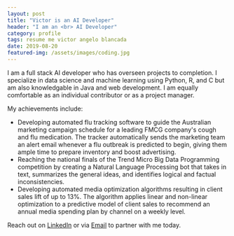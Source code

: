 ```yaml
---
layout: post
title: "Victor is an AI Developer"
header: "I am an <br> AI Developer" 
category: profile
tags: resume me victor angelo blancada
date: 2019-08-20
featured-img: /assets/images/coding.jpg
---
```


I am a full stack AI developer who has overseen projects to completion. I specialize in data science and machine learning using Python, R, and C but am also knowledgable in Java and web development. I am equally comfortable as an individual contributor or as a project manager.

My achievements include:

- Developing automated flu tracking software to guide the Australian marketing campaign schedule for a leading FMCG company's cough and flu medication. The tracker automatically sends the marketing team an alert email whenever a flu outbreak is predicted to begin, giving them ample time to prepare inventory and boost advertising.
- Reaching the national finals of the Trend Micro Big Data Programming competition by creating a Natural Language Processing bot that takes in text, summarizes the general ideas, and identifies logical and factual inconsistencies.
- Developing automated media optimization algorithms resulting in client sales lift of up to 13%. The algorithm applies linear and non-linear optimization to a predictive model of client sales to recommend an annual media spending plan by channel on a weekly level.

Reach out on [LinkedIn](https://www.linkedin.com/in/geloblancada/) or via [Email](mailto:naturalproblemsolver@gmail.com) to partner with me today.